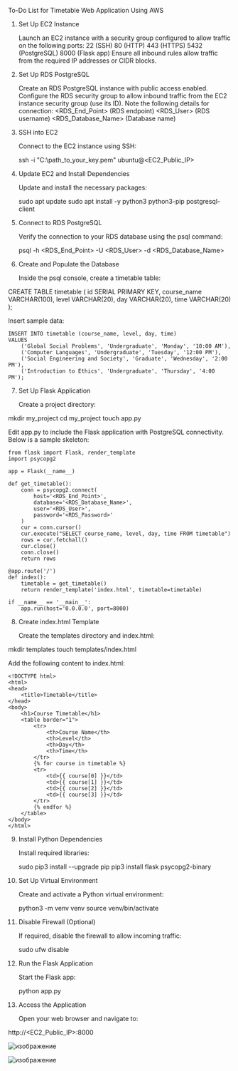 To-Do List for Timetable Web Application Using AWS
1. Set Up EC2 Instance

    Launch an EC2 instance with a security group configured to allow traffic on the following ports:
        22 (SSH)
        80 (HTTP)
        443 (HTTPS)
        5432 (PostgreSQL)
        8000 (Flask app)
    Ensure all inbound rules allow traffic from the required IP addresses or CIDR blocks.

2. Set Up RDS PostgreSQL

    Create an RDS PostgreSQL instance with public access enabled.
    Configure the RDS security group to allow inbound traffic from the EC2 instance security group (use its ID).
    Note the following details for connection:
        <RDS_End_Point> (RDS endpoint)
        <RDS_User> (RDS username)
        <RDS_Database_Name> (Database name)

3. SSH into EC2

    Connect to the EC2 instance using SSH:

    ssh -i "C:\path_to_your_key.pem" ubuntu@<EC2_Public_IP>

4. Update EC2 and Install Dependencies

    Update and install the necessary packages:

    sudo apt update
    sudo apt install -y python3 python3-pip postgresql-client

5. Connect to RDS PostgreSQL

    Verify the connection to your RDS database using the psql command:

    psql -h <RDS_End_Point> -U <RDS_User> -d <RDS_Database_Name>

6. Create and Populate the Database

    Inside the psql console, create a timetable table:

CREATE TABLE timetable (
    id SERIAL PRIMARY KEY,
    course_name VARCHAR(100),
    level VARCHAR(20),
    day VARCHAR(20),
    time VARCHAR(20)
);

Insert sample data:

    INSERT INTO timetable (course_name, level, day, time)
    VALUES 
        ('Global Social Problems', 'Undergraduate', 'Monday', '10:00 AM'),
        ('Computer Languages', 'Undergraduate', 'Tuesday', '12:00 PM'),
        ('Social Engineering and Society', 'Graduate', 'Wednesday', '2:00 PM'),
        ('Introduction to Ethics', 'Undergraduate', 'Thursday', '4:00 PM');

7. Set Up Flask Application

    Create a project directory:

mkdir my_project
cd my_project
touch app.py

Edit app.py to include the Flask application with PostgreSQL connectivity. Below is a sample skeleton:

    from flask import Flask, render_template
    import psycopg2

    app = Flask(__name__)

    def get_timetable():
        conn = psycopg2.connect(
            host='<RDS_End_Point>',
            database='<RDS_Database_Name>',
            user='<RDS_User>',
            password='<RDS_Password>'
        )
        cur = conn.cursor()
        cur.execute("SELECT course_name, level, day, time FROM timetable")
        rows = cur.fetchall()
        cur.close()
        conn.close()
        return rows

    @app.route('/')
    def index():
        timetable = get_timetable()
        return render_template('index.html', timetable=timetable)

    if __name__ == '__main__':
        app.run(host='0.0.0.0', port=8000)

8. Create index.html Template

    Create the templates directory and index.html:

mkdir templates
touch templates/index.html

Add the following content to index.html:

    <!DOCTYPE html>
    <html>
    <head>
        <title>Timetable</title>
    </head>
    <body>
        <h1>Course Timetable</h1>
        <table border="1">
            <tr>
                <th>Course Name</th>
                <th>Level</th>
                <th>Day</th>
                <th>Time</th>
            </tr>
            {% for course in timetable %}
            <tr>
                <td>{{ course[0] }}</td>
                <td>{{ course[1] }}</td>
                <td>{{ course[2] }}</td>
                <td>{{ course[3] }}</td>
            </tr>
            {% endfor %}
        </table>
    </body>
    </html>

9. Install Python Dependencies

    Install required libraries:

    sudo pip3 install --upgrade pip
    pip3 install flask psycopg2-binary

10. Set Up Virtual Environment

    Create and activate a Python virtual environment:

    python3 -m venv venv
    source venv/bin/activate

11. Disable Firewall (Optional)

    If required, disable the firewall to allow incoming traffic:

    sudo ufw disable

12. Run the Flask Application

    Start the Flask app:

    python app.py

13. Access the Application

    Open your web browser and navigate to:

http://<EC2_Public_IP>:8000

![изображение](https://github.com/user-attachments/assets/168041ca-8084-49b4-8832-740a6fe6be71)

![изображение](https://github.com/user-attachments/assets/145be5a1-8b9f-4455-938e-1cc9a2f69bab)

